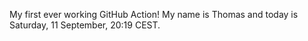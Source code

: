 My first ever working GitHub Action!
My name is Thomas and today is Saturday, 11 September, 20:19 CEST. 
